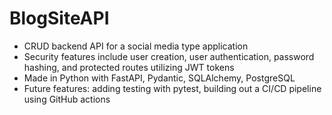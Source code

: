 # BlogSiteAPI
- CRUD backend API for a social media type application
- Security features include user creation, user authentication, password hashing, and protected routes utilizing JWT tokens
- Made in Python with FastAPI, Pydantic, SQLAlchemy, PostgreSQL
- Future features: adding testing with pytest, building out a CI/CD pipeline using GitHub actions
